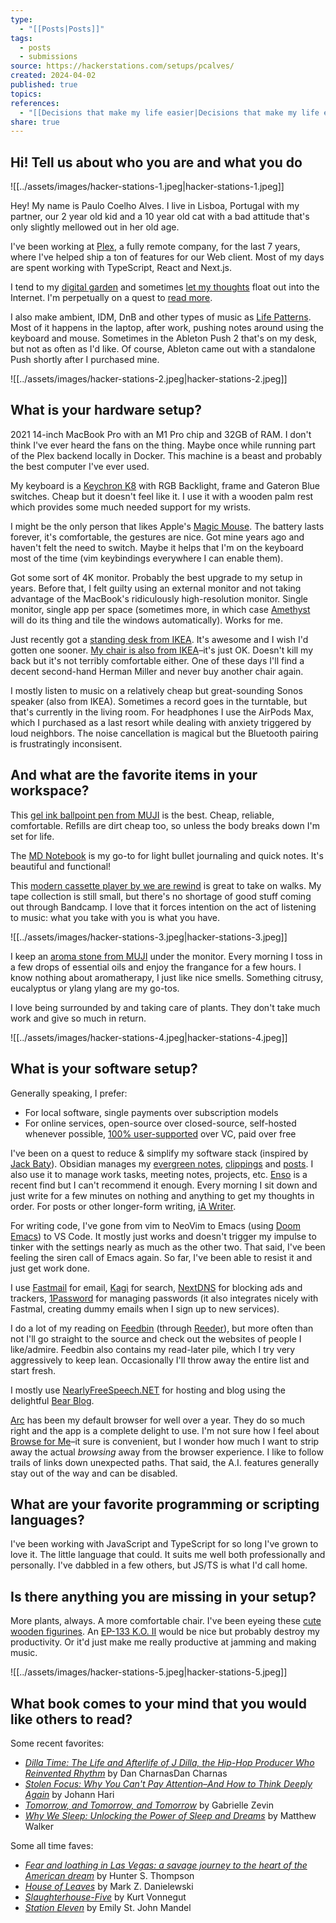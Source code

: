 ```yaml
---
type:
  - "[[Posts|Posts]]"
tags:
  - posts
  - submissions
source: https://hackerstations.com/setups/pcalves/
created: 2024-04-02
published: true
topics: 
references:
  - "[[Decisions that make my life easier|Decisions that make my life easier]]"
share: true
---
```


## Hi! Tell us about who you are and what you do

![[../assets/images/hacker-stations-1.jpeg|hacker-stations-1.jpeg]]

Hey! My name is Paulo Coelho Alves. I live in Lisboa, Portugal with my partner, our 2 year old kid and a 10 year old cat with a bad attitude that's only slightly mellowed out in her old age. 

I've been working at [Plex](https://www.plex.tv/), a fully remote company, for the last 7 years, where I've helped ship a ton of features for our Web client. Most of my days are spent working with TypeScript, React and Next.js.

I tend to my [digital garden](https://hapgood.us/2015/10/17/the-garden-and-the-stream-a-technopastoral/) and sometimes [let my thoughts](https://pcalv.es/notes/) float out into the Internet. I'm perpetually on a quest to [read more](https://literal.club/pcalves).

I also make ambient, IDM, DnB and other types of music as [Life Patterns](https://www.lifepattrns.com/). Most of it happens in the laptop, after work, pushing notes around using the keyboard and mouse. Sometimes in the Ableton Push 2 that's on my desk, but not as often as I'd like. Of course, Ableton came out with a standalone Push shortly after I purchased mine.
 
![[../assets/images/hacker-stations-2.jpeg|hacker-stations-2.jpeg]]

## What is your hardware setup?

2021 14-inch MacBook Pro with an M1 Pro chip and 32GB of RAM. I don't think I've ever heard the fans on the thing. Maybe once while running part of the Plex backend locally in Docker. This machine is a beast and probably the best computer I've ever used.

My keyboard is a [Keychron K8](https://www.keychron.com/products/keychron-k8-tenkeyless-wireless-mechanical-keyboard) with RGB Backlight,  frame and Gateron Blue switches. Cheap but it doesn't feel like it. I use it with a wooden palm rest which provides some much needed support for my wrists.

I might be the only person that likes Apple's [Magic Mouse](https://www.apple.com/shop/product/MK2E3AM/A/magic-mouse-white-multi-touch-surface). The battery lasts forever, it's comfortable, the gestures are nice. Got mine years ago and haven't felt the need to switch. Maybe it helps that I'm on the keyboard most of the time (vim keybindings everywhere I can enable them).

Got some sort of 4K monitor. Probably the best upgrade to my setup in years. Before that, I felt guilty using an external monitor and not taking advantage of the MacBook's ridiculously high-resolution monitor. Single monitor, single app per space (sometimes more, in which case [Amethyst](https://ianyh.com/amethyst/) will do its thing and tile the windows automatically). Works for me.

Just recently got a [standing desk from IKEA](https://www.ikea.com/us/en/p/idasen-desk-sit-stand-black-dark-gray-s79280998/). It's awesome and I wish I'd gotten one sooner. [My chair is also from IKEA](https://www.ikea.com/us/en/p/matchspel-gaming-chair-bomstad-light-gray-30571531/)–it's just OK. Doesn't kill my back but it's not terribly comfortable either. One of these days I'll find a decent second-hand Herman Miller and never buy another chair again.

I mostly listen to music on a relatively cheap but great-sounding Sonos speaker (also from IKEA). Sometimes a record goes in the turntable, but that's currently in the living room. For headphones I use the AirPods Max, which I purchased as a last resort while dealing with anxiety triggered by loud neighbors. The noise cancellation is magical but the Bluetooth pairing is frustratingly inconsisent.
 
## And what are the favorite items in your workspace?

 This [gel ink ballpoint pen from MUJI](https://www.muji.eu/products/gel-ink-ballpoint-pen-0-5mm-11046) is the best. Cheap, reliable, comfortable. Refills are dirt cheap too, so unless the body breaks down I'm set for life.
 
 The [MD Notebook](https://md.midori-japan.co.jp/en/products/mdnote/) is my go-to for light bullet journaling and quick notes. It's beautiful and functional!

This [modern cassette player by we are rewind](https://www.wearerewind.com/products/lecteur-cassette-bluetooth-bleu-kurt) is great to take on walks. My tape collection is still small, but there's no shortage of good stuff coming out through Bandcamp. I love that it forces intention on the act of listening to music: what you take with you is what you have.

![[../assets/images/hacker-stations-3.jpeg|hacker-stations-3.jpeg]]

I keep an [aroma stone from MUJI](https://www.muji.us/products/aroma-stone) under the monitor. Every morning I toss in a few drops of essential oils and enjoy the frangance for a few hours. I know nothing about aromatherapy, I just like nice smells. Something citrusy, eucalyptus or ylang ylang are my go-tos.

I love being surrounded by and taking care of plants. They don't take much work and give so much in return.

![[../assets/images/hacker-stations-4.jpeg|hacker-stations-4.jpeg]]

## What is your software setup?

Generally speaking, I prefer:
 - For local software, single payments over subscription models
 - For online services, open-source over closed-source, self-hosted whenever possible, [100% user-supported](https://stephango.com/vcware) over VC, paid over free

I've been on a quest to reduce & simplify my software stack (inspired by [Jack Baty](https://baty.net/journal/2023/12/31/reduce-and-simplify)). Obsidian manages my [evergreen notes](https://notes.andymatuschak.org/z5E5QawiXCMbtNtupvxeoEX), [clippings](https://stephango.com/obsidian-web-clipper) and [posts](https://pcalv.es/notes/). I also use it to manage work tasks, meeting notes, projects, etc. [Enso](https://enso.sonnet.io/) is a recent find but I can't recommend it enough. Every morning I sit down and just write for a few minutes on nothing and anything to get my thoughts in order. For posts or other longer-form writing, [iA Writer](https://ia.net/writer).

For writing code, I've gone from vim to NeoVim to Emacs (using [Doom Emacs](https://github.com/doomemacs/doomemacs)) to VS Code. It mostly just works and doesn't trigger my impulse to tinker with the settings nearly as much as the other two. That said, I've been feeling the siren call of Emacs again. So far, I've been able to resist it and just get work done.

I use [Fastmail](https://www.fastmail.com/) for email, [Kagi](https://kagi.com/) for search, [NextDNS](https://nextdns.io/) for blocking ads and trackers, [1Password](https://1password.com/) for managing passwords (it also integrates nicely with Fastmal, creating dummy emails when I sign up to new services).

I do a lot of my reading on [Feedbin](https://feedbin.com/) (through [Reeder](https://reederapp.com/)), but more often than not I'll go straight to the source and check out the websites of people I like/admire. Feedbin also contains my read-later pile, which I try very aggressively to keep lean. Occasionally I'll throw away the entire list and start fresh.

I mostly use [NearlyFreeSpeech.NET](https://www.nearlyfreespeech.net/) for hosting and blog using the delightful [Bear Blog](https://bearblog.dev/).

[Arc](https://arc.net/) has been my default browser for well over a year. They do so much right and the app is a complete delight to use. I'm not sure how I feel about [Browse for Me](https://arc.net/blog/arc-search)–it sure is convenient, but I wonder how much I want to strip away the actual _browsing_ away from the browser experience. I like to follow trails of links down unexpected paths. That said, the A.I. features generally stay out of the way and can be disabled.
 
## What are your favorite programming or scripting languages?

I've been working with JavaScript and TypeScript for so long I've grown to love it. The little language that could. It suits me well both professionally and personally. I've dabbled in a few others, but JS/TS is what I'd call home.
 
## Is there anything you are missing in your setup?

More plants, always. A more comfortable chair. I've been eyeing these [cute wooden figurines](https://www.polepole-animals.eu/). An [EP-133 K.O. II](https://teenage.engineering/store/ep-133) would be nice but probably destroy my productivity. Or it'd just make me really productive at jamming and making music.

![[../assets/images/hacker-stations-5.jpeg|hacker-stations-5.jpeg]]
 
## What book comes to your mind that you would like others to read?

Some recent favorites:
- [*Dilla Time: The Life and Afterlife of J Dilla, the Hip-Hop Producer Who Reinvented Rhythm*](https://literal.club/book/dan-charnas-dilla-time-hp51a) by Dan CharnasDan Charnas
- [*Stolen Focus: Why You Can't Pay Attention–And How to Think Deeply Again*](https://literal.club/book/johann-hari-stolen-focus-jeuyh) by Johann Hari
- [*Tomorrow, and Tomorrow, and Tomorrow*](https://literal.club/book/gabrielle-zevin-tomorrow-and-tomorrow-and-tomorrow-r2nbr) by Gabrielle Zevin
- [*Why We Sleep: Unlocking the Power of Sleep and Dreams*](https://literal.club/book/why-we-sleep-xh6fl) by Matthew Walker

Some all time faves:

- [*Fear and loathing in Las Vegas: a savage journey to the heart of the American dream*](https://literal.club/book/hunter-s-thompsonfear-and-loathing-in-las-vegas-cl87u) by Hunter S. Thompson
- [*House of Leaves*](https://literal.club/book/mark-z-danielewskis-house-of-leaves-g6mqy) by Mark Z. Danielewski
- [*Slaughterhouse-Five*](https://literal.club/book/slaughterhouse-five-d9af9) by Kurt Vonnegut
- [*Station Eleven*](https://literal.club/book/station-eleven-g61er) by Emily St. John Mandel